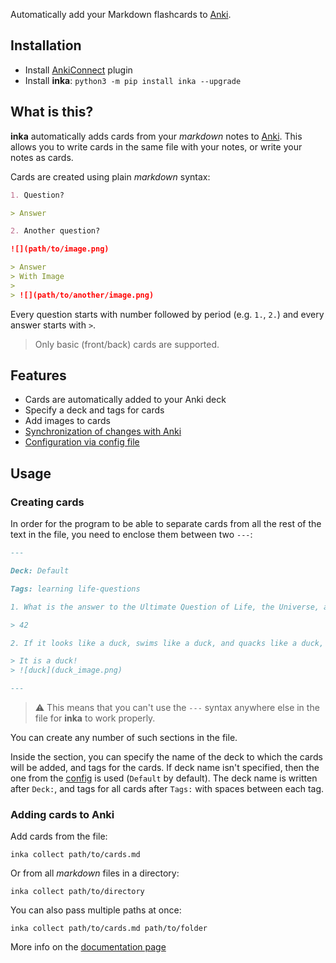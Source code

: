 Automatically add your Markdown flashcards to [Anki](https://apps.ankiweb.net/).

## Installation

- Install [AnkiConnect](https://github.com/FooSoft/anki-connect) plugin
- Install **inka**: `python3 -m pip install inka --upgrade`

## What is this?

**inka** automatically adds cards from your *markdown* notes to [Anki](https://apps.ankiweb.net/). This allows you to
write cards in the same file with your notes, or write your notes as cards.

Cards are created using plain *markdown* syntax:

```markdown
1. Question?

> Answer

2. Another question?

![](path/to/image.png)

> Answer
> With Image
>
> ![](path/to/another/image.png)
```

Every question starts with number followed by period (e.g. `1.`, `2.`) and every answer starts with `>`.

> Only basic (front/back) cards are supported.

## Features

- Cards are automatically added to your Anki deck
- Specify a deck and tags for cards
- Add images to cards
- [Synchronization of changes with Anki](https://github.com/lazy-void/inka/wiki/Synchronization-with-Anki)
- [Configuration via config file](https://github.com/lazy-void/inka/wiki/Config)

## Usage

### Creating cards

In order for the program to be able to separate cards from all the rest of the text in the file, you need to enclose
them between two `---`:

```markdown
---

Deck: Default

Tags: learning life-questions

1. What is the answer to the Ultimate Question of Life, the Universe, and Everything?

> 42

2. If it looks like a duck, swims like a duck, and quacks like a duck, then what is it?

> It is a duck!
> ![duck](duck_image.png)

---
```

> :warning: This means that you can't use the `---` syntax anywhere else in the file for **inka** to work properly.

You can create any number of such sections in the file.

Inside the section, you can specify the name of the deck to which the cards will be added, and tags for the cards. If
deck name isn't specified, then the one from the [config](https://github.com/lazy-void/inka/wiki/Config) is
used (`Default` by default). The deck name is written after `Deck:`, and tags for all cards after `Tags:` with spaces
between each tag.

### Adding cards to Anki

Add cards from the file:

```commandline
inka collect path/to/cards.md
```

Or from all *markdown* files in a directory:

```commandline
inka collect path/to/directory
```

You can also pass multiple paths at once:

```commandline
inka collect path/to/cards.md path/to/folder
```

More info on the [documentation page](https://github.com/lazy-void/inka/wiki/Adding-cards-to-Anki)
